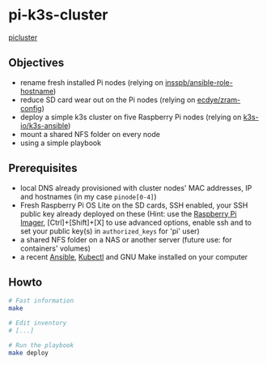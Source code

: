 # pi-k3s-cluster

[picluster](./assets/cluster.jpg)


## Objectives

- rename fresh installed Pi nodes (relying on [insspb/ansible-role-hostname](https://github.com/insspb/ansible-role-hostname))
- reduce SD card wear out on the Pi nodes (relying on [ecdye/zram-config](https://github.com/ecdye/zram-config)) 
- deploy a simple k3s cluster on five Raspberry Pi nodes (relying on [k3s-io/k3s-ansible](https://github.com/k3s-io/k3s-ansible))
- mount a shared NFS folder on every node
- using a simple playbook


## Prerequisites

- local DNS already provisioned with cluster nodes' MAC addresses, IP and hostnames (in my case `pinode[0-4]`)
- Fresh Raspberry Pi OS Lite on the SD cards, SSH enabled, your SSH public key already deployed on these (Hint: use the [Raspberry Pi Imager](https://www.raspberrypi.com/software/), [Ctrl]+[Shift]+[X] to use advanced options, enable ssh and to set your public key(s) in `authorized_keys` for 'pi' user)
- a shared NFS folder on a NAS or another server (future use: for containers' volumes)
- a recent [Ansible](https://docs.ansible.com/ansible/latest/index.html), [Kubectl](https://kubernetes.io/fr/docs/tasks/tools/install-kubectl/) and GNU Make installed on your computer


## Howto

```bash
# Fast information
make

# Edit inventory 
# [...]

# Run the playbook
make deploy
```

